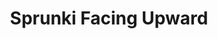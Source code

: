 ---
slug: sprunki-facing-upward-1877
title: Sprunki Facing Upward
description: "Sprunki Facing Upward is an exciting online game. Play for free directly in your browser!"
icon: /images/popular_mods/Sprunki Facing Upward.png
url: https://wowtbc.net/sprunkin/sprunki-facing-upwards/index.html
previewImage: /images/popular_mods/Sprunki Facing Upward.png
type: popular mods

# SEO配置
seo:
  title: "Sprunki Facing Upward - Play Free Online Game | Fun Browser Games"
  description: "Sprunki Facing Upward - Play this fun online game for free in your browser. No download required!"
  ogImage: "/images/popular_mods/Sprunki Facing Upward.png"
  keywords: "sprunki-facing-upward-1877, online game, browser game, free game, popular mods game, play online"

videoUrls:
  - https://www.youtube.com/embed/example1
  - https://www.youtube.com/embed/example2

whyPlay:
  title: "Why Play Sprunki Facing Upward?"
  items:
    - "Immersive Gameplay: Sprunki Facing Upward offers an engaging and immersive gaming experience that will keep you entertained for hours"
    - "Challenging Levels: Test your skills with increasingly difficult challenges and obstacles"
    - "Beautiful Graphics: Enjoy stunning visuals and smooth animations that bring the game world to life"
    - "Regular Updates: New content and features are added regularly to keep the game fresh and exciting"
    - "Free to Play: Experience all the fun without spending a penny"
    - "Community Features: Connect with other players, share strategies, and compete for high scores"
    - "Cross-Platform: Play on any device with a web browser, no downloads required"

features:
  title: "Key Features of Sprunki Facing Upward"
  image: "/images/popular_mods/Sprunki Facing Upward.png"
  items:
    - "Intuitive Controls: Easy to learn controls make Sprunki Facing Upward accessible for players of all skill levels"
    - "Multiple Game Modes: Enjoy various gameplay options that provide different challenges and experiences"
    - "Character Customization: Personalize your gaming experience with unique characters and items"
    - "Achievement System: Complete special tasks to earn rewards and recognition"
    - "Leaderboards: Compete with players worldwide and see who can achieve the highest scores"

characteristics:
  title: "Game Characteristics"
  image: "/images/popular_mods/Sprunki Facing Upward.png"
  items:
    - "Genre: Popular mods game with elements of strategy and skill"
    - "Difficulty: Suitable for both casual gamers and those seeking a challenge"
    - "Play Time: Quick sessions or extended gameplay, depending on your preference"
    - "Art Style: Vibrant and engaging visuals that enhance the gaming experience"
    - "Sound Design: Immersive audio that complements the gameplay perfectly"

info: "Sprunki Facing Upward is an exciting online game that offers players a unique and engaging gaming experience. With its intuitive controls, stunning visuals, and challenging gameplay, Sprunki Facing Upward provides hours of entertainment for players of all ages and skill levels. Whether you're looking for a quick gaming session during a break or an extended play session, Sprunki Facing Upward delivers an immersive experience that will keep you coming back for more. The game features multiple levels of increasing difficulty, ensuring that players are constantly challenged as they progress. With regular updates adding new content and features, Sprunki Facing Upward remains fresh and exciting, providing endless entertainment options for its growing community of players."

howToPlayIntro: "Welcome to Sprunki Facing Upward! This guide will walk you through the basics and help you master the game. Whether you're a beginner or looking to improve your skills, these tips and instructions will enhance your gaming experience."

howToPlaySteps:
  - title: "Getting Started"
    description: "Begin your Sprunki Facing Upward adventure by familiarizing yourself with the controls. Use your keyboard or mouse to navigate through the game interface. The tutorial will guide you through the basic mechanics and help you understand the objectives."
  - title: "Understanding the Objectives"
    description: "In Sprunki Facing Upward, your main goal is to progress through levels by completing specific objectives. Each level presents unique challenges that require different strategies and approaches."
  - title: "Mastering the Controls"
    description: "Practice using the controls to improve your precision and reaction time. Sprunki Facing Upward requires quick reflexes and strategic thinking to overcome obstacles and defeat opponents."
  - title: "Utilizing Power-ups"
    description: "Collect power-ups throughout the game to enhance your abilities and overcome difficult challenges. Each power-up offers unique advantages that can be crucial for success."
  - title: "Developing Strategies"
    description: "As you progress in Sprunki Facing Upward, develop effective strategies for different scenarios. Analyze patterns, anticipate challenges, and adapt your approach to maximize your performance."

faq:
  title: "Frequently Asked Questions about Sprunki Facing Upward"
  items:
    - question: "Is Sprunki Facing Upward free to play?"
      answer: "Yes, Sprunki Facing Upward is completely free to play directly in your web browser. No downloads or purchases are required to enjoy the full game experience."
    - question: "Can I play Sprunki Facing Upward on mobile devices?"
      answer: "Yes, Sprunki Facing Upward is optimized for both desktop and mobile play. You can enjoy the game on any device with a web browser and internet connection."
    - question: "Are there any in-game purchases?"
      answer: "While Sprunki Facing Upward is free to play, there may be optional in-game purchases available for cosmetic items or additional features that don't affect core gameplay."
    - question: "How often is Sprunki Facing Upward updated?"
      answer: "The developers regularly update Sprunki Facing Upward with new content, features, and improvements based on player feedback and game performance."
    - question: "Can I play Sprunki Facing Upward offline?"
      answer: "Currently, Sprunki Facing Upward requires an internet connection to play as it's a browser-based online game."
    - question: "Is Sprunki Facing Upward suitable for children?"
      answer: "Yes, Sprunki Facing Upward is designed to be family-friendly and suitable for players of all ages."
    - question: "How do I report bugs or issues?"
      answer: "If you encounter any problems while playing Sprunki Facing Upward, you can report them through the game's support page or contact the developers directly through their website."
    - question: "Still Have Questions?"
      answer: "If you have additional questions about Sprunki Facing Upward that aren't covered in this FAQ, please visit our support center or contact our customer service team for assistance."
---
